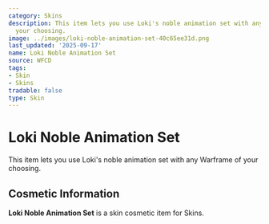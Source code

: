 ```yaml
---
category: Skins
description: This item lets you use Loki's noble animation set with any Warframe of
  your choosing.
image: ../images/loki-noble-animation-set-40c65ee31d.png
last_updated: '2025-09-17'
name: Loki Noble Animation Set
source: WFCD
tags:
- Skin
- Skins
tradable: false
type: Skin
---
```


# Loki Noble Animation Set

This item lets you use Loki's noble animation set with any Warframe of your choosing.

## Cosmetic Information

**Loki Noble Animation Set** is a skin cosmetic item for Skins.

